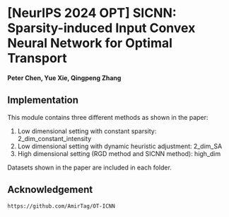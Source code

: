 # [NeurIPS 2024 OPT] SICNN: Sparsity-induced Input Convex Neural Network for Optimal Transport

**Peter Chen, Yue Xie, Qingpeng Zhang**

## Implementation
This module contains three different methods as shown in the paper:
1) Low dimensional setting with constant sparsity: 2_dim_constant_intensity
2) Low dimensional setting with dynamic heuristic adjustment: 2_dim_SA
3) High dimensional setting (RGD method and SICNN method): high_dim

Datasets shown in the paper are included in each folder.

## Acknowledgement 
```text
https://github.com/AmirTag/OT-ICNN
```
